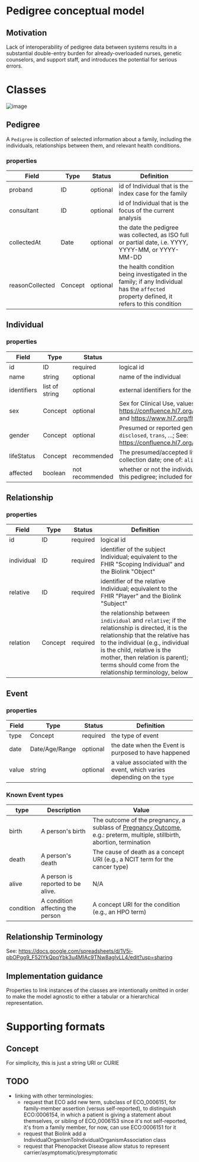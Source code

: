 # Pedigree conceptual model

## Motivation

Lack of interoperability of pedigree data between systems results in a substantial double-entry burden for already-overloaded nurses, genetic counselors, and support staff, and introduces the potential for serious errors.

# Classes

![image](https://user-images.githubusercontent.com/4251264/105404643-34c0ce00-5bf8-11eb-8e3b-2ac0821f16c8.png)

## Pedigree

A `Pedigree` is collection of selected information about a family, including the individuals, relationships between them, and relevant health conditions.

### properties

| Field | Type | Status | Definition |
| --- | --- | --- | --- |
| proband | ID | optional | id of Individual that is the index case for the family |
| consultant | ID | optional | id of Individual that is the focus of the current analysis |
| collectedAt | Date | optional | the date the pedigree was collected, as ISO full or partial date, i.e. YYYY, YYYY-MM, or YYYY-MM-DD |
| reasonCollected | Concept | optional | the health condition being investigated in the family; if any Individual has the `affected` property defined, it refers to this condition |

## Individual

### properties

| Field | Type | Status | Definition |
| --- | --- | --- | --- |
| id | ID | required | logical id |
| name | string | optional | name of the individual |
| identifiers | list of string | optional | external identifiers for the individual |
| sex | Concept | optional | Sex for Clinical Use, values: `male`, `female`, `other`, `unknown`; See: https://confluence.hl7.org/display/VOC/Gender+Harmony+Context+Definitions and https://www.hl7.org/fhir/valueset-administrative-gender.html |
| gender | Concept | optional | Presumed or reported gender identity, values: `male`, `female`, `non-binary`, `non-disclosed`, `trans`, ...; See: https://confluence.hl7.org/display/VOC/Gender+Harmony+Context+Definitions |
| lifeStatus | Concept | recommended | The presumed/accepted life status of the individual as of the pedigree collection date; one of: `alive`, `deceased`, `unborn` |
| affected | boolean | not recommended | whether or not the individual is affected by the condition being investigated in this pedigree; included for PED backwards compatibility |

## Relationship

### properties
| Field | Type | Status | Definition |
| --- | --- | --- | --- |
| id | ID | required | logical id |
| individual | ID | required | identifier of the subject Individual; equivalent to the FHIR "Scoping Individual" and the Biolink "Object" |
| relative | ID | required | identifier of the relative Individual; equivalent to the FHIR "Player" and the Biolink "Subject" |
| relation | Concept | required | the relationship between `individual` and `relative`; if the relationship is directed, it is the relationship that the relative has to the individual (e.g., individual is the child, relative is the mother, then relation is parent); terms should come from the relationship terminology, below |

## Event

### properties
| Field | Type | Status | Definition |
| --- | --- | --- | --- |
| type | Concept | required | the type of event |
| date | Date/Age/Range | optional | the date when the Event is purposed to have happened |
| value | string | optional | a value associated with the event, which varies depending on the `type` |

### Known Event types
| type | Description | Value |
| --- | --- | --- |
| birth | A person's birth | The outcome of the pregnancy, a sublass of [Pregnancy Outcome](http://www.ontobee.org/ontology/NCIT?iri=http://purl.obolibrary.org/obo/NCIT_C90491), e.g.: preterm, multiple, stillbirth, abortion, termination |
| death | A person's death | The cause of death as a concept URI (e.g., a NCIT term for the cancer type) |
| alive | A person is reported to be alive.  | N/A |
| condition | A condition affecting the person  | A concept URI for the condition (e.g., an HPO term) |

## Relationship Terminology

See: https://docs.google.com/spreadsheets/d/1V5i-pbOPgg9_F52lYkQpqYbk3u4MIAc9TNw8aglvLL4/edit?usp=sharing

## Implementation guidance
Properties to link instances of the classes are intentionally omitted in order to make the model agnostic to either a tabular or a hierarchical representation.

# Supporting formats

## Concept

For simplicity, this is just a string URI or CURIE

## TODO
- linking with other terminologies:
  - request that ECO add new term, subclass of ECO_0006151, for family-member assertion (versus self-reported), to distinguish ECO:0006154, in which a patient is giving a statement about themselves, or sibling of ECO_0006153 since it's not self-reported, it's from a family member, for now, can use ECO:0006151 for it
  - request that Biolink add a IndividualOrganismToIndividualOrganismAssociation class
  - request that Phenopacket Disease allow status to represent carrier/asymptomatic/presymptomatic
